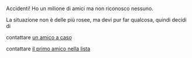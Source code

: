 Accidenti!
Ho un milione di amici ma non riconosco nessuno.  

La situazione non è delle più rosee, ma devi pur far qualcosa, quindi decidi di

contattare [un amico a caso](qualsiasi/qualsiasi.md)

contattare [il primo amico nella lista](primo/primo.md)
